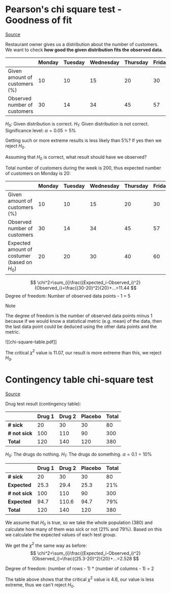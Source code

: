 # Pearson's chi square test - Goodness of fit

[Source](https://www.youtube.com/watch?v=2QeDRsxSF9M)

Restaurant owner gives us a distribution about the number of customers.
We want to check **how good the given distribution fits the observed data**.

|                                  | Monday | Tuesday | Wednesday | Thursday | Friday | Saturday |
|----------------------------------|--------|---------|-----------|----------|--------|----------|
| Given amount of customers (%) | 10     | 10      | 15        | 20       | 30     | 15       |
| Observed number of customers     | 30     | 14      | 34        | 45       | 57     | 20       |

$H_0$: Given distribution is correct.
$H_1$: Given distribution is not correct.
Significance level: $\alpha = 0.05 = 5\%$

Getting such or more extreme results is less likely than 5%? If yes then we reject $H_0$.

Assuming that $H_0$ is correct, what result should have we observed?

Total number of customers during the week is 200, thus expected number of customers on Monday is 20:

|                                        | Monday | Tuesday | Wednesday | Thursday | Friday | Saturday |
|----------------------------------------|--------|---------|-----------|----------|--------|----------|
| Given amount of customers (%)       | 10     | 10      | 15        | 20       | 30     | 15       |
| Observed number of customers           | 30     | 14      | 34        | 45       | 57     | 20       |
| Expected amount of costumer (based on $H_0$) | 20     | 20        | 30          | 40         | 60       | 30         |

$$
\chi^2=\sum_{i}\frac{(Expected_i-Observed_i)^2}{Observed_i}=\frac{(30-20)^2}{20}+...=11.44
$$
Degree of freedom: Number of observed data points - 1 = 5

> [!note]
> The degree of freedom is the number of observed data points minus 1 because if we would know a statistical metric (e.g. mean) of the data, then the last data point could be deduced using the other data points and the metric.

![[chi-square-table.pdf]]

The critical $\chi^2$ value is 11.07, our result is more extreme than this, we reject $H_0$.

# Contingency table chi-square test

[Source](https://www.youtube.com/watch?v=hpWdDmgsIRE)

Drug test result (contingency table):

|                | Drug 1 | Drug 2 | Placebo | Total |
|----------------|--------|--------|---------|-------|
| **# sick**     | 20     | 30     | 30      | 80    |
| **# not sick** | 100    | 110    | 90      | 300   |
| **Total**      | 120    | 140    | 120     | 380   |

$H_0$: The drugs do nothing.
$H_1$: The drugs do something.
$\alpha=0.1=10\%$

|                | Drug 1 | Drug 2 | Placebo | Total |
|----------------|--------|--------|---------|-------|
| **# sick**     | 20     | 30     | 30      | 80    |
| **Expected**   | 25.3   | 29.4   | 25.3    | 21%   |
| **# not sick** | 100    | 110    | 90      | 300   |
| **Expected**   | 94.7   | 110.6  | 94.7    | 79%   |
| **Total**      | 120    | 140    | 120     | 380   |

We assume that $H_0$ is true, so we take the whole population (380) and calculate how many of them was sick or not (21% and 79%). Based on this we calculate the expected values of each test group.

We get the $\chi^2$ the same way as before:
$$
\chi^2=\sum_{i}\frac{(Expected_i-Observed_i)^2}{Observed_i}=\frac{(25.3-20)^2}{20}+...=2.528
$$

Degree of freedom: (number of rows - 1) * (number of columns - 1) = 2

The table above shows that the critical $\chi^2$ value is 4.6, our value is less extreme, thus we can't reject $H_0$.